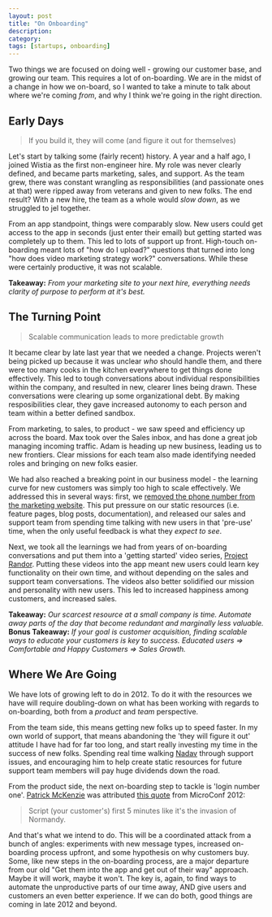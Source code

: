 ```yaml
---
layout: post
title: "On Onboarding"
description: 
category: 
tags: [startups, onboarding]
---
```


Two things we are focused on doing well - growing our customer base, and growing our team. This requires a lot of on-boarding. We are in the midst of a change in how we on-board, so I wanted to take a minute to talk about where we're coming *from*, and why I think we're going in the right direction.

## Early Days

<blockquote>If you build it, they will come (and figure it out for themselves)</blockquote>

Let's start by talking some (fairly recent) history. A year and a half ago, I joined Wistia as the first non-engineer hire. My role was never clearly defined, and became parts marketing, sales, and support. As the team grew, there was constant wrangling as responsibilities (and passionate ones at that) were ripped away from veterans and given to new folks. The end result? With a new hire, the team as a whole would *slow down*, as we struggled to jel together.

From an app standpoint, things were comparably slow. New users could get access to the app in seconds (just enter their email) but getting started was completely up to them.  This led to lots of support up front. High-touch on-boarding meant lots of "how do I upload?" questions that turned into long "how does video marketing strategy work?" conversations. While these were certainly productive, it was not scalable.

**Takeaway:** *From your marketing site to your next hire, everything needs clarity of purpose to perform at it's best.*

## The Turning Point

<blockquote>Scalable communication leads to more predictable growth</blockquote>

It became clear by late last year that we needed a change. Projects weren't being picked up because it was unclear *who* should handle them, and there were too many cooks in the kitchen everywhere to get things done effectively. This led to tough conversations about individual responsibilities within the company, and resulted in new, clearer lines being drawn. These conversations were clearing up some organizational debt. By making resposibilities clear, they gave increased autonomy to each person and team within a better defined sandbox. 

From marketing, to sales, to product - we saw speed and efficiency up across the board. Max took over the Sales inbox, and has done a great job managing incoming traffic. Adam is heading up new business, leading us to new frontiers. Clear missions for each team also made identifying needed roles and bringing on new folks easier.

We had also reached a breaking point in our business model - the learning curve for new customers was simply too high to scale effectively. We addressed this in several ways: first, we [removed the phone number from the marketing website](http://wistia.com/blog/scaling-support-why-we-removed-our-phone-number-from-our-website/). This put pressure on our static resources (i.e. feature pages, blog posts, documentation), and released our sales and support team from spending time talking with new users in that 'pre-use' time, when the only useful feedback is what they *expect to see*.

Next, we took all the learnings we had from years of on-boarding conversations and put them into a 'getting started' video series, [Project Randor](http://wistia.com/blog/the-making-of-our-on-boarding-video-series-project-randor/). Putting these videos into the app meant new users could learn key functionality on their own time, and without depending on the sales and support team conversations. The videos also better solidified our mission and personality with new users. This led to increased happiness among customers, and increased sales.

**Takeaway:** *Our scarcest resource at a small company is time. Automate away parts of the day that become redundant and marginally less valuable.*<br/>
**Bonus Takeaway:** *If your goal is customer acquisition, finding scalable ways to educate your customers is key to success. Educated users => Comfortable and Happy Customers => Sales Growth.*

## Where We Are Going

We have lots of growing left to do in 2012. To do it with the resources we have will require doubling-down on what has been working with regards to on-boarding, both from a *product* and *team* perspective.

From the team side, this means getting new folks up to speed faster. In my own world of support, that means abandoning the 'they will figure it out' attitude I have had for far too long, and start really investing my time in the success of new folks. Spending real time walking [Nadav](http://nadavswarttz.wordpress.com/) through support issues, and encouraging him to help create static resources for future support team members will pay huge dividends down the road.

From the product side, the next on-boarding step to tackle is 'login number one'. [Patrick McKenzie](http://www.kalzumeus.com/) was attributed [this quote](http://twitter.com/derrickreimer/status/197481107749470209) from MicroConf 2012:

<blockquote>Script (your customer's) first 5 minutes like it's the invasion of Normandy.</blockquote>

And that's what we intend to do. This will be a coordinated attack from a bunch of angles: experiments with new message types, increased on-boarding process upfront, and some hypothesis on why customers buy. Some, like new steps in the on-boarding process, are a major departure from our old "Get them into the app and get out of their way" approach. Maybe it will work, maybe it won't. The key is, again, to find ways to automate the unproductive parts of our time away, AND give users and customers an even better experience. If we can do both, good things are coming in late 2012 and beyond.
